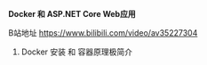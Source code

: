 **Docker 和 ASP.NET Core Web应用**

B站地址 https://www.bilibili.com/video/av35227304

1.  Docker 安装 和 容器原理极简介